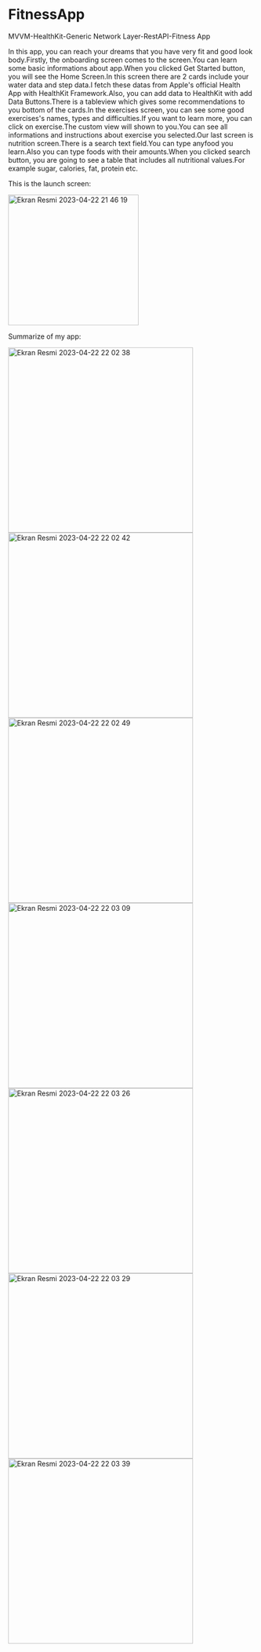 # FitnessApp
MVVM-HealthKit-Generic Network Layer-RestAPI-Fitness App

In this app, you can reach your dreams that you have very fit and good look body.Firstly, the onboarding screen comes to the screen.You can learn some basic informations about app.When you clicked Get Started button, you will see the Home Screen.In this screen there are 2 cards include your water data and step data.I fetch these datas from Apple's official Health App with HealthKit Framework.Also, you can add data to HealthKit with add Data Buttons.There is a tableview which gives some recommendations to you bottom of the cards.In the exercises screen, you can see some good exercises's names, types and difficulties.If you want to learn more, you can click on exercise.The custom view will shown to you.You can see all informations and instructions about exercise you selected.Our last screen is nutrition screen.There is a search text field.You can type anyfood you learn.Also you can type foods with their amounts.When you clicked search button, you are going to see a table that includes all nutritional values.For example sugar, calories, fat, protein etc.

This is the launch screen:

<img width="266" alt="Ekran Resmi 2023-04-22 21 46 19" src="https://user-images.githubusercontent.com/96320314/233801670-6c07edf9-40c4-4496-8e22-0ec83963b946.png">

Summarize of my app:

<img width="377" alt="Ekran Resmi 2023-04-22 22 02 38" src="https://user-images.githubusercontent.com/96320314/233802081-9d43bb5d-e229-4483-8933-9e149b1a9ed5.png">
<img width="377" alt="Ekran Resmi 2023-04-22 22 02 42" src="https://user-images.githubusercontent.com/96320314/233802083-c2200f03-1a8f-4675-b300-200f9c389398.png">
<img width="377" alt="Ekran Resmi 2023-04-22 22 02 49" src="https://user-images.githubusercontent.com/96320314/233802085-2ea2bc6a-887c-4e61-aac3-1e0cb0762e14.png">
<img width="377" alt="Ekran Resmi 2023-04-22 22 03 09" src="https://user-images.githubusercontent.com/96320314/233802087-b5dac069-6e6b-40df-929e-e664aaf66996.png">
<img width="377" alt="Ekran Resmi 2023-04-22 22 03 26" src="https://user-images.githubusercontent.com/96320314/233802089-917c583a-996d-4be2-9527-128ce3bce22a.png">
<img width="377" alt="Ekran Resmi 2023-04-22 22 03 29" src="https://user-images.githubusercontent.com/96320314/233802093-979901e8-26f6-48e0-a4ca-a0451738b3e6.png">
<img width="377" alt="Ekran Resmi 2023-04-22 22 03 39" src="https://user-images.githubusercontent.com/96320314/233802094-bd9151f0-8f47-4324-89d6-1e2b1d23c73e.png">
